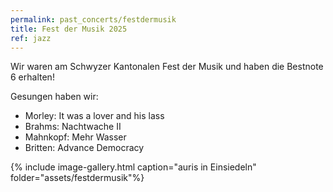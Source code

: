 ```yaml
---
permalink: past_concerts/festdermusik
title: Fest der Musik 2025
ref: jazz
---
```


Wir waren am Schwyzer Kantonalen Fest der Musik und haben die Bestnote 6 erhalten!

Gesungen haben wir:

- Morley: It was a lover and his lass
- Brahms: Nachtwache II
- Mahnkopf: Mehr Wasser
- Britten: Advance Democracy

{% include image-gallery.html caption="auris in Einsiedeln" folder="assets/festdermusik"%}
